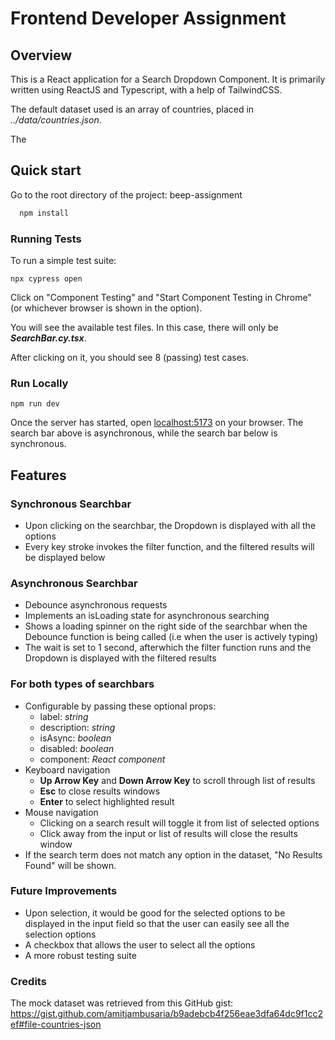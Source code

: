 
# Frontend Developer Assignment

## Overview
This is a React application for a Search Dropdown Component. It is primarily written using ReactJS and Typescript, with a help of TailwindCSS. 

The default dataset used is an array of countries, placed in *../data/countries.json*.

The 


## Quick start

Go to the root directory of the project: beep-assignment

```bash
  npm install
```
### Running Tests
To run a simple test suite:
```
npx cypress open
```
Click on "Component Testing" and "Start Component Testing in Chrome" (or whichever browser is shown in the option).

You will see the available test files. In this case, there will only be ***SearchBar.cy.tsx***. 

After clicking on it, you should see 8 (passing) test cases. 
### Run Locally
```
npm run dev
```
Once the server has started, open <localhost:5173> on your browser. The search bar above is asynchronous, while the search bar below is synchronous.

## Features

### Synchronous Searchbar
- Upon clicking on the searchbar, the Dropdown is displayed with all the options
- Every key stroke invokes the filter function, and the filtered results will be displayed below


### Asynchronous Searchbar
- Debounce asynchronous requests
- Implements an isLoading state for asynchronous searching
- Shows a loading spinner on the right side of the searchbar when the Debounce function is being called (i.e when the user is actively typing)
- The wait is set to 1 second, afterwhich the filter function runs and the Dropdown is displayed with the filtered results


### For both types of searchbars
- Configurable by passing these optional props:
    - label: *string*
    - description: *string*
    - isAsync: *boolean*
    - disabled: *boolean*
    - component: *React component*
- Keyboard navigation
    - **Up Arrow Key** and **Down Arrow Key** to scroll through list of results
    - **Esc** to close results windows
    - **Enter** to select highlighted result
- Mouse navigation
    - Clicking on a search result will toggle it from list of selected options
    - Click away from the input or list of results will close the results window
- If the search term does not match any option in the dataset, "No Results Found" will be shown.


### Future Improvements
- Upon selection, it would be good for the selected options to be displayed in the input field so that the user can easily see all the selection options
- A checkbox that allows the user to select all the options 
- A more robust testing suite

### Credits
The mock dataset was retrieved from this GitHub gist:
https://gist.github.com/amitjambusaria/b9adebcb4f256eae3dfa64dc9f1cc2ef#file-countries-json